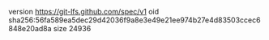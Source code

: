 version https://git-lfs.github.com/spec/v1
oid sha256:56fa589ea5dec29d42036f9a8e3e49e21ee974b27e4d83503ccec6848e20ad8a
size 24936
